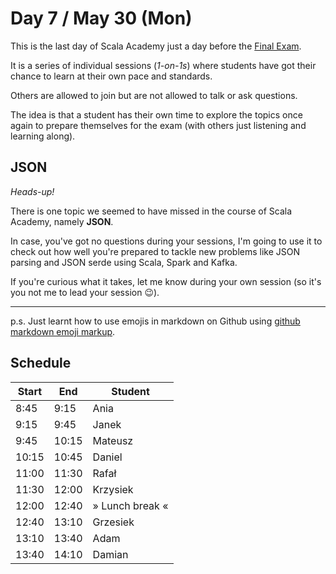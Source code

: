 # Day 7 / May 30 (Mon)

This is the last day of Scala Academy just a day before the [Final Exam](../final-exam.md).

It is a series of individual sessions (_1-on-1s_) where students have got their chance to learn at their own pace and standards.

Others are allowed to join but are not allowed to talk or ask questions.

The idea is that a student has their own time to explore the topics once again to prepare themselves for the exam (with others just listening and learning along).

## JSON

_Heads-up!_

There is one topic we seemed to have missed in the course of Scala Academy, namely **JSON**.

In case, you've got no questions during your sessions, I'm going to use it to check out how well you're prepared to tackle new problems like JSON parsing and JSON serde using Scala, Spark and Kafka.

If you're curious what it takes, let me know during your own session (so it's you not me to lead your session :wink:).

---

p.s. Just learnt how to use emojis in markdown on Github using [github markdown emoji markup](https://gist.github.com/rxaviers/7360908).

## Schedule

Start  | End   | Student
-------|-------|---------
 8:45  |  9:15 | Ania
 9:15  |  9:45 | Janek
 9:45  | 10:15 | Mateusz
 10:15 | 10:45 | Daniel
 11:00 | 11:30 | Rafał
 11:30 | 12:00 | Krzysiek
 12:00 | 12:40 | » Lunch break «
 12:40 | 13:10 | Grzesiek
 13:10 | 13:40 | Adam
 13:40 | 14:10 | Damian
